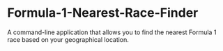 # Formula-1-Nearest-Race-Finder
A command-line application that allows you to find the nearest Formula 1 race based on your geographical location.
